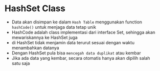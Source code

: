 # HashSet Class

- Data akan disimpan ke dalam `Hash Table` menggunakan function `hashCode()` untuk menjaga data tetap unik 
- HashCode adalah class implementasi dari interface Set, sehingga akan mewariskannya ke HashSet juga 
- di HashSet tidak menjamin data terurut sesuai dengan waktu menambahkan datanya 
- Dengan HashSet pula bisa `mencegah data duplikat` atau kembar 
- Jika ada data yang kembar, secara otomatis hanya akan dipilih salah satu saja